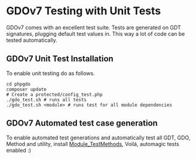 # GDOv7 Testing with Unit Tests

GDOv7 comes with an excellent test suite.
Tests are generated on GDT signatures, plugging default test values in.
This way a lot of code can be tested automatically.


## GDOv7 Unit Test Installation

To enable unit testing do as follows.

    cd phpgdo
    composer update
    # Create a protected/config_test.php
    ./gdo_test.sh # runs all tests
    ./gdo_test.sh <module> # runs test for all module dependencies


## GDOv7 Automated test case generation

To enable automated test generations and automatically test all GDT, GDO,
Method and utility,
install [Module_TestMethods](https://github.com/gizmore/phpgdo-test-methods),
Voilá, automagic tests enabled :)
